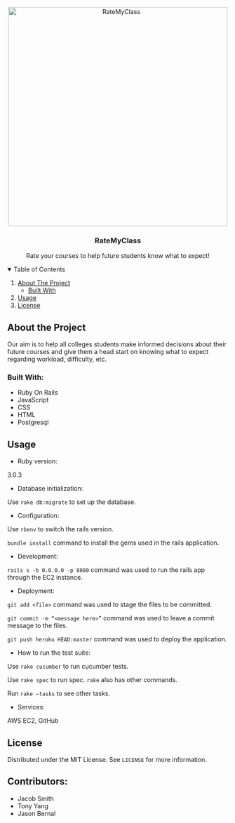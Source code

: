 <p align="center">
  <a>
    <img src="app/assets/images/logo.png" alt="RateMyClass" width="500" height="auto">
  </a>
  <h3 align="center">RateMyClass</h3>
  <p align="center">
    Rate your courses to help future students know what to expect!
  </p>
</p>


<details open="open">
  <summary>Table of Contents</summary>
  <ol>
    <li>
      <a href="#about-the-project">About The Project</a>
      <ul>
        <li><a href="#built-with">Built With</a></li>
      </ul>
    </li>
    <li><a href="#usage">Usage</a></li>
    <li><a href="#license">License</a></li>
  </ol>
</details>


## About the Project

Our aim is to help all colleges students make informed decisions about their future courses and give them a head start on knowing what to expect regarding workload, difficulty, etc.

### Built With:
* Ruby On Rails
* JavaScript
* CSS
* HTML
* Postgresql

## Usage

* Ruby version: 

3.0.3

* Database initialization:

Use `rake db:migrate` to set up the database. 

* Configuration: 

Use `rbenv` to switch the rails version. 

`bundle install` command to install the gems used in the rails application. 

* Development:

`rails s -b 0.0.0.0 -p 8080` command was used to run the rails app through the EC2 instance.

* Deployment:

`git add <file>` command was used to stage the files to be committed.

`git commit -m “<message here>”` command was used to leave a commit message to the files.

`git push heroku HEAD:master` command was used to deploy the application.

* How to run the test suite: 

Use `rake cucumber` to run cucumber tests. 

Use `rake spec` to run spec. `rake` also has other commands. 

Run `rake –tasks` to see other tasks.

* Services: 

AWS EC2, GitHub

## License
Distributed under the MIT License. See `LICENSE` for more information.

## Contributors:
* Jacob Smith
* Tony Yang
* Jason Bernal
